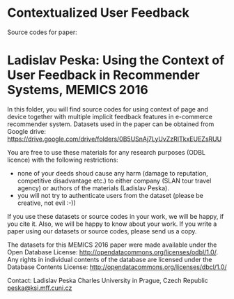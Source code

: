 # Contextualized User Feedback
Source codes for paper:
# Ladislav Peska: Using the Context of User Feedback in Recommender Systems, MEMICS 2016

In this folder, you will find source codes for using context of page and device together with multiple implicit feedback features in e-commerce recommender system.
Datasets used in the paper can be obtained from Google drive: https://drive.google.com/drive/folders/0B5USnAj7LyUvZzRITkxEUEZsRUU 

You are free to use these materials for any research purposes (ODBL licence) with the following restrictions:
- none of your deeds shoud cause any harm (damage to reputation, competitive disadvantage etc.) to either company (SLAN tour travel agency) or authors of the materials  (Ladislav Peska).
- you will not try to authenticate users from the dataset (please be creative, not evil :-))

If you use these datasets or source codes in your work, we will be happy, if you cite it. Also, we will be happy to know about your work. If you write a paper using our datasets or source codes, please send us a copy.

The datasets for this MEMICS 2016 paper were made available under the Open Database License: 
http://opendatacommons.org/licenses/odbl/1.0/. Any rights in individual contents of the database are licensed under the Database Contents License: 
http://opendatacommons.org/licenses/dbcl/1.0/

Contact: 
Ladislav Peska
Charles University in Prague, Czech Republic
peska@ksi.mff.cuni.cz
